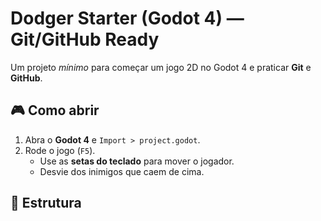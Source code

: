 # Dodger Starter (Godot 4) — Git/GitHub Ready

Um projeto *mínimo* para começar um jogo 2D no Godot 4 e praticar **Git** e **GitHub**.

## 🎮 Como abrir

1. Abra o **Godot 4** e `Import > project.godot`.
2. Rode o jogo (`F5`).  
   - Use as **setas do teclado** para mover o jogador.  
   - Desvie dos inimigos que caem de cima.

## 📂 Estrutura


